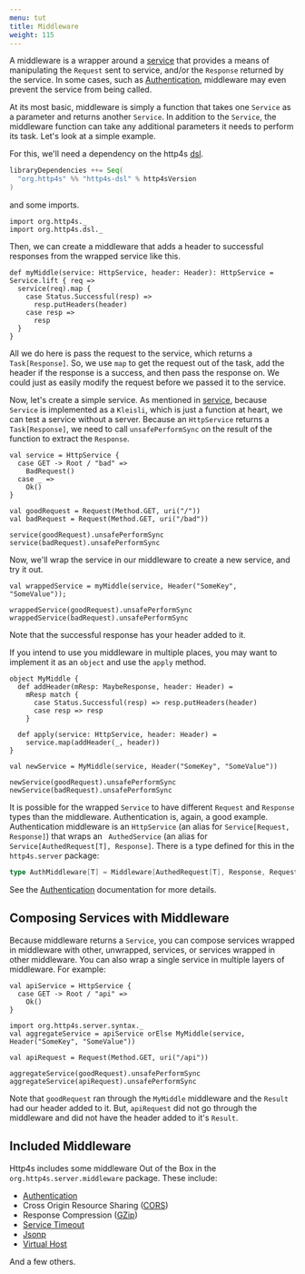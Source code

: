 ```yaml
---
menu: tut
title: Middleware
weight: 115
---
```


A middleware is a wrapper around a [service] that provides a means of manipulating
the `Request` sent to service, and/or the `Response` returned by the service. In
some cases, such as [Authentication], middleware may even prevent the service
from being called.

At its most basic, middleware is simply a function that takes one `Service` as a
parameter and returns another `Service`. In addition to the `Service`, the middleware
function can take any additional parameters it needs to perform its task. Let's look
at a simple example.

For this, we'll need a dependency on the http4s [dsl].

```scala
libraryDependencies ++= Seq(
  "org.http4s" %% "http4s-dsl" % http4sVersion
)
```
and some imports.

```tut:silent
import org.http4s._
import org.http4s.dsl._
```

Then, we can create a middleware that adds a header to successful responses from
the wrapped service like this.

```tut:book
def myMiddle(service: HttpService, header: Header): HttpService = Service.lift { req =>
  service(req).map {
    case Status.Successful(resp) =>
      resp.putHeaders(header)
    case resp =>
      resp
  }
}
```

All we do here is pass the request to the service,
which returns a `Task[Response]`. So, we use `map` to get the request out of the task,
add the header if the response is a success, and then pass the response on. We could
just as easily modify the request before we passed it to the service.

Now, let's create a simple service. As mentioned in [service], because `Service`
is implemented as a `Kleisli`, which is just a function at heart, we can test a
service without a server. Because an `HttpService` returns a `Task[Response]`,
we need to call `unsafePerformSync` on the result of the function to extract the `Response`.

```tut:book
val service = HttpService {
  case GET -> Root / "bad" =>
    BadRequest()
  case _ =>
    Ok()
}

val goodRequest = Request(Method.GET, uri("/"))
val badRequest = Request(Method.GET, uri("/bad"))

service(goodRequest).unsafePerformSync
service(badRequest).unsafePerformSync
```

Now, we'll wrap the service in our middleware to create a new service, and try it out.

```tut:book
val wrappedService = myMiddle(service, Header("SomeKey", "SomeValue"));

wrappedService(goodRequest).unsafePerformSync
wrappedService(badRequest).unsafePerformSync
```

Note that the successful response has your header added to it.

If you intend to use you middleware in multiple places,  you may want to implement
it as an `object` and use the `apply` method.

```tut:book
object MyMiddle {
  def addHeader(mResp: MaybeResponse, header: Header) =
    mResp match {
      case Status.Successful(resp) => resp.putHeaders(header)
      case resp => resp
    }

  def apply(service: HttpService, header: Header) =
    service.map(addHeader(_, header))
}

val newService = MyMiddle(service, Header("SomeKey", "SomeValue"))

newService(goodRequest).unsafePerformSync
newService(badRequest).unsafePerformSync
```

It is possible for the wrapped `Service` to have different `Request` and `Response`
types than the middleware. Authentication is, again, a good example. Authentication
middleware is an `HttpService` (an alias for `Service[Request, Response]`) that wraps an `
AuthedService` (an alias for `Service[AuthedRequest[T], Response]`. There is a type
defined for this in the `http4s.server` package:

```scala
type AuthMiddleware[T] = Middleware[AuthedRequest[T], Response, Request, Response]
```
See the [Authentication] documentation for more details.

## Composing Services with Middleware
Because middleware returns a `Service`, you can compose services wrapped in
middleware with other, unwrapped, services, or services wrapped in other middleware.
You can also wrap a single service in multiple layers of middleware. For example:

```tut:book
val apiService = HttpService {
  case GET -> Root / "api" =>
    Ok()
}

import org.http4s.server.syntax._
val aggregateService = apiService orElse MyMiddle(service, Header("SomeKey", "SomeValue"))

val apiRequest = Request(Method.GET, uri("/api"))

aggregateService(goodRequest).unsafePerformSync
aggregateService(apiRequest).unsafePerformSync
```

Note that `goodRequest` ran through the `MyMiddle` middleware and the `Result` had
our header added to it. But, `apiRequest` did not go through the middleware and did
not have the header added to it's `Result`.

## Included Middleware
Http4s includes some middleware Out of the Box in the `org.http4s.server.middleware`
package. These include:

* [Authentication]
* Cross Origin Resource Sharing ([CORS])
* Response Compression ([GZip])
* [Service Timeout]
* [Jsonp]
* [Virtual Host]

And a few others.

[service]: ../service
[dsl]: ../dsl
[Authentication]: ../auth
[CORS]: ../cors
[GZip]: ../gzip
[Service Timeout]: ../api/org/http4s/server/middleware/Timeout$
[Jsonp]: ../api/org/http4s/server/middleware/Jsonp$
[Virtual Host]: ../api/org/http4s/server/middleware/VirtualHost$
